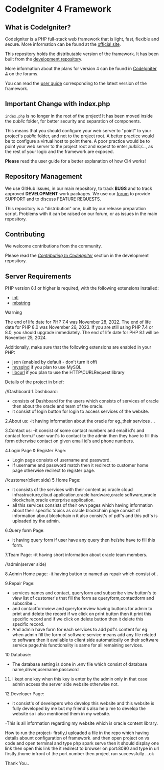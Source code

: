 # CodeIgniter 4 Framework

## What is CodeIgniter?

CodeIgniter is a PHP full-stack web framework that is light, fast, flexible and secure.
More information can be found at the [official site](https://codeigniter.com).

This repository holds the distributable version of the framework.
It has been built from the
[development repository](https://github.com/codeigniter4/CodeIgniter4).

More information about the plans for version 4 can be found in [CodeIgniter 4](https://forum.codeigniter.com/forumdisplay.php?fid=28) on the forums.

You can read the [user guide](https://codeigniter.com/user_guide/)
corresponding to the latest version of the framework.

## Important Change with index.php

`index.php` is no longer in the root of the project! It has been moved inside the *public* folder,
for better security and separation of components.

This means that you should configure your web server to "point" to your project's *public* folder, and
not to the project root. A better practice would be to configure a virtual host to point there. A poor practice would be to point your web server to the project root and expect to enter *public/...*, as the rest of your logic and the
framework are exposed.

**Please** read the user guide for a better explanation of how CI4 works!

## Repository Management

We use GitHub issues, in our main repository, to track **BUGS** and to track approved **DEVELOPMENT** work packages.
We use our [forum](http://forum.codeigniter.com) to provide SUPPORT and to discuss
FEATURE REQUESTS.

This repository is a "distribution" one, built by our release preparation script.
Problems with it can be raised on our forum, or as issues in the main repository.

## Contributing

We welcome contributions from the community.

Please read the [*Contributing to CodeIgniter*](https://github.com/codeigniter4/CodeIgniter4/blob/develop/CONTRIBUTING.md) section in the development repository.

## Server Requirements

PHP version 8.1 or higher is required, with the following extensions installed:

- [intl](http://php.net/manual/en/intl.requirements.php)
- [mbstring](http://php.net/manual/en/mbstring.installation.php)

> [!WARNING]
> The end of life date for PHP 7.4 was November 28, 2022.
> The end of life date for PHP 8.0 was November 26, 2023.
> If you are still using PHP 7.4 or 8.0, you should upgrade immediately.
> The end of life date for PHP 8.1 will be November 25, 2024.

Additionally, make sure that the following extensions are enabled in your PHP:

- json (enabled by default - don't turn it off)
- [mysqlnd](http://php.net/manual/en/mysqlnd.install.php) if you plan to use MySQL
- [libcurl](http://php.net/manual/en/curl.requirements.php) if you plan to use the HTTP\CURLRequest library

Details of the project in brief:


//Dashboard
1.Dashboard:
- consists of Dashboard for the users which consists of services of oracle then about the oracle and team of the oracle.
- it consist of login button for login to access services of the website.

2.About us:
-it having information about the oracle for eg.,their services ...

3.Contact us:
-it consist of some contact numbers and email id's and contact form.if user want's to contact to the admin then they have to fill this form otherwise contact on given email id's and phone numbers.

4.Login Page & Register Page:
- Login page consists of username and password.
- if username and password match then it redirect to customer home page otherwise redirect to register page.

//customer(client side)
5.Home Page:
- it consists of the services with their content as oracle cloud infrastructure,cloud application,oracle hardware,oracle software,oracle blockchain,oracle enterprise application.
- all this services consists of their own pages which having information about their specific topics as oracle blockchain page consist of information about blockchain n it also consist's of pdf's and this pdf's is uploaded by the admin.

6.Query form Page:
- it having query form if user have any query then he/she have to fill this form.

7.Team Page:
-it having short information about oracle team members.

//admin(server side)

8.Admin Home page:
-it having button to named as repair which consist of..

9.Repair Page:
- services names and contact, queryform and subscribe view button's to view list of customer's that fill the form as queryform,contactform and subscribe...
- and contactformview and queryformview having buttons for admin to print and delete the record if we click on print button then it print this specific record and if we click on delete button then it delete this specific record.
- And admin have form for each services to add pdf's content for eg when admin fill the form of software service means add any file related to software then it available to client side automatically on their software service page.this functionality is same for all remaining services.

10.Database:
- The database setting is done in .env file which consist of database name,driver,username,password

11. i kept one key when this key is enter by the admin only in that case admin access the server side website otherwise not.

12.Developer Page:
- it consist's of developers who develop this website and this website is fully developed by me but my friend's also help me to develop the website so i also mentioned them in my website.

-This is all information regarding my website which is oracle content library.


How to run the project-
firstly,i uploaded a file in the repo which having details abount configuration of framework.
and then open project on vs code and open terminal and type 
php spark serve then it should display one link then open this link the it redirect to browser on port:8080 and type in url firstly /home infront of the port number then project run successfully ...ok



Thank You..



